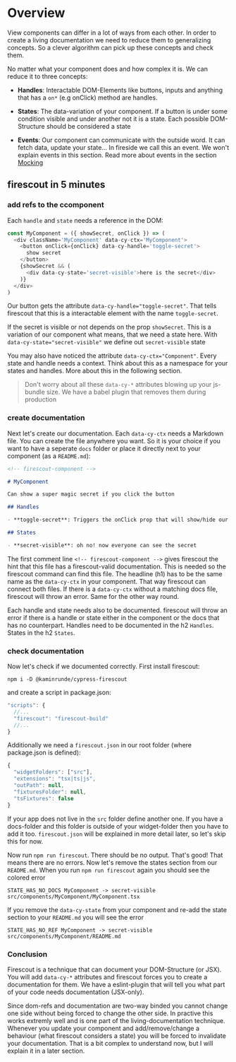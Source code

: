 # Overview

View components can differ in a lot of ways from each other. In order to create a living documentation we need to reduce them to generalizing concepts. So a clever algorithm can pick up these concepts and check them.


No matter what your component does and how complex it is. We can reduce it to three concepts:

- **Handles**: Interactable DOM-Elements like buttons, inputs and anything that has a `on*` (e.g onClick) method are handles. 

- **States**: The data-variation of your component. If a button is under some condition visible and under another not it is a state. Each possible DOM-Structure should be considered a state

- **Events**: Our component can communicate with the outside word. It can fetch data, update your state... In fireside we call this an event. We won't explain events in this section. Read more about events in the section [Mocking](.../cypress/mocking.md)


## firescout in 5 minutes

### add refs to the ccomponent

Each `handle` and `state` needs a reference in the DOM:

```javascript
const MyComponent = ({ showSecret, onClick }) => (
  <div className='MyComponent' data-cy-ctx='MyComponent'>
    <button onClick={onClick} data-cy-handle='toggle-secret'>
      show secret
    </button>
    {showSecret && (
      <div data-cy-state='secret-visible'>here is the secret</div>
    )}
  </div>
)
```

Our button gets the attribute `data-cy-handle="toggle-secret"`. That tells firescout that this is a interactable element with the name `toggle-secret`.

If the secret is visible or not depends on the prop `showSecret`. This is a variation of our component what means, that we need a state here. With `data-cy-state="secret-visible"` we define out `secret-visible` state

You may also have noticed the attribute `data-cy-ctx="Component"`. Every state and handle needs a context. Think about this as a namespace for your states and handles. More about this in the following section.

> Don't worry about all these `data-cy-*` attributes blowing up your js-bundle size. We have a babel plugin that removes them during production

### create documentation

Next let's create our documentation. Each `data-cy-ctx` needs a Markdown file. You can create the file anywhere you want. So it is your choice if you want to have a seperate `docs` folder or place it directly next to your component (as a `README.md`):

```markdown
<!-- firescout-component -->

# MyComponent

Can show a super magic secret if you click the button

## Handles

- **toggle-secret**: Triggers the onClick prop that will show/hide our secret

## States

- **secret-visible**: oh no! now everyone can see the secret

```

The first comment line `<!-- firescout-component -->` gives firescout the hint that this file has a firescout-valid documentation. This is needed so the firescout command can find this file. The headline (h1) has to be the same name as the `data-cy-ctx` in your component. That way firescout can connect both files. If there is a `data-cy-ctx` without a matching docs file, firescout will throw an error. Same for the other way round.

Each handle and state needs also to be documented. firescout will throw an error if there is a handle or state either in the component or the docs that has no counterpart. Handles need to be documented in the h2 `Handles`. States in the h2 `States`. 

### check documentation

Now let's check if we documented correctly. First install firescout:

`npm i -D @kaminrunde/cypress-firescout`

and create a script in package.json:

```javascript
"scripts": {
  //...
  "firescout": "firescout-build"
  //...
}
```

Additionally we need a `firescout.json` in our root folder (where package.json is defined):

```javascript
{
  "widgetFolders": ["src"],
  "extensions": "tsx|ts|js",
  "outPath": null,
  "fixturesFolder": null,
  "tsFixtures": false
}
```

If your app does not live in the `src` folder define another one. If you have a docs-folder and this folder is outside of your widget-folder then you have to add it too. `firescout.json` will be explained in more detail later, so let's skip this for now. 

Now run `npm run firescout`. There should be no output. That's good! That means there are no errors. Now let's remove the states section from our `README.md`. When you run `npm run firescout` again you should see the colored error 

`STATE_HAS_NO_DOCS MyComponent -> secret-visible src/components/MyComponent/MyComponent.tsx`

If you remove the `data-cy-state` from your component and re-add the state section to your `README.md` you will see the error

`STATE_HAS_NO_REF MyComponent -> secret-visible src/components/MyComponent/README.md`

### Conclusion

Firescout is a technique that can document your DOM-Structure (or JSX). You will add `data-cy-*` attributes and firescout forces you to create a documentation for them. We have a eslint-plugin that will tell you what part of your code needs documentation (JSX-only). 

Since dom-refs and documentation are two-way binded you cannot change one side without being forced to change the other side. In practive this works extremly well and is one part of the living-documentation technique. Whenever you update your component and add/remove/change a behaviour (what firescout considers a state) you will be forced to invalidate your documentation. That is a bit complex to understand now, but I will explain it in a later section.